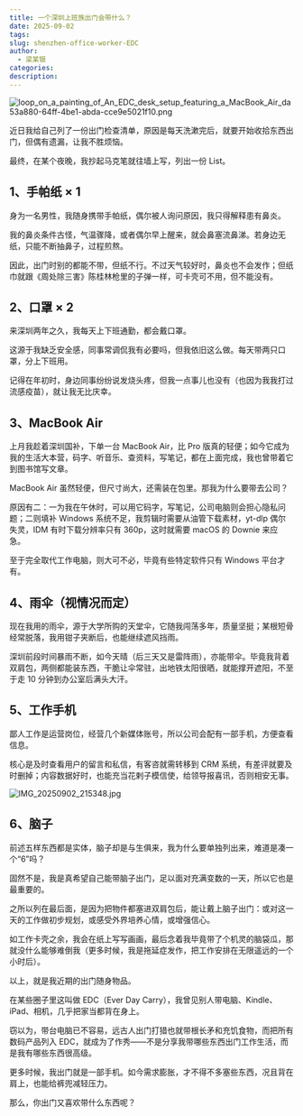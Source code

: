 ```yaml
---
title: 一个深圳上班族出门会带什么？
date: 2025-09-02
tags:
slug: shenzhen-office-worker-EDC
author:
  - 梁某银
categories:
description:
---
```

![loop_on_a_painting_of_An_EDC_desk_setup_featuring_a_MacBook_Air_da53a880-64ff-4be1-abda-cce9e5021f10.png](https://img.liangmouyin.com/2025/09/516a3a0ea21da4b429082743be66d3b4.png)

近日我给自己列了一份出门检查清单，原因是每天洗漱完后，就要开始收拾东西出门，但偶有遗漏，让我不胜烦恼。

最终，在某个夜晚，我抄起马克笔就往墙上写，列出一份 List。

## 1、手帕纸 × 1

身为一名男性，我随身携带手帕纸，偶尔被人询问原因，我只得解释患有鼻炎。

我的鼻炎条件古怪，气温骤降，或者偶尔早上醒来，就会鼻塞流鼻涕。若身边无纸，只能不断抽鼻子，过程煎熬。

因此，出门时别的都能不带，但纸不行。不过天气较好时，鼻炎也不会发作；但纸巾就跟《周处除三害》陈桂林枪里的子弹一样，可卡壳可不用，但不能没有。

## 2、口罩 × 2

来深圳两年之久，我每天上下班通勤，都会戴口罩。

这源于我缺乏安全感，同事常调侃我有必要吗，但我依旧这么做。每天带两只口罩，分上下班用。

记得在年初时，身边同事纷纷说发烧头疼，但我一点事儿也没有（也因为我我打过流感疫苗），就让我无比庆幸。

## 3、MacBook Air

上月我趁着深圳国补，下单一台 MacBook Air，比 Pro 版真的轻便；如今它成为我的生活大本营，码字、听音乐、查资料，写笔记，都在上面完成，我也曾带着它到图书馆写文章。

MacBook Air 虽然轻便，但尺寸尚大，还需装在包里。那我为什么要带去公司？

原因有二：一为我在午休时，可以用它码字，写笔记，公司电脑则会担心隐私问题；二则填补 Windows 系统不足，我剪辑时需要从油管下载素材，yt-dlp 偶尔失灵，IDM 有时下载分辨率只有 360p，这时就需要 macOS 的 Downie 来应急。

至于完全取代工作电脑，则大可不必，毕竟有些特定软件只有 Windows 平台才有。

## 4、雨伞（视情况而定）

现在我用的雨伞，源于大学所购的天堂伞，它随我闯荡多年，质量坚挺；某根短骨经常脱落，我用钳子夹断后，也能继续遮风挡雨。

深圳前段时间暴雨不断，如今天晴（后三天又是雷阵雨），亦能带伞。毕竟我背着双肩包，两侧都能装东西，干脆让伞常驻，出地铁太阳很晒，就能撑开遮阳，不至于走 10 分钟到办公室后满头大汗。

## 5、工作手机

鄙人工作是运营岗位，经营几个新媒体账号，所以公司会配有一部手机，方便查看信息。

核心是及时查看用户的留言和私信，有客咨就需转移到 CRM 系统，有差评就要及时删掉；内容数据好时，也能充当花剌子模信使，给领导报喜讯，否则相安无事。

![IMG_20250902_215348.jpg](https://img.liangmouyin.com/2025/09/8ebcfdcd81c9873d6c93ddf917b082e0.jpg)

## 6、脑子

前述五样东西都是实体，脑子却是与生俱来，我为什么要单独列出来，难道是凑一个“6”吗？

固然不是，我是真希望自己能带脑子出门，足以面对充满变数的一天，所以它也是最重要的。

之所以列在最后面，是因为把物件都塞进双肩包后，能让戴上脑子出门：或对这一天的工作做初步规划，或感受外界培养心情，或增强信心。

如工作卡壳之余，我会在纸上写写画画，最后念着我毕竟带了个机灵的脑袋瓜，那就没什么能够难倒我（更多时候，我是拖延症发作，把工作安排在无限遥远的一个小时后）。

以上，就是我近期的出门随身物品。

在某些圈子里这叫做 EDC（Ever Day Carry），我曾见别人带电脑、Kindle、iPad、相机，几乎把家当都背在身上。

窃以为，带台电脑已不容易，远古人出门打猎也就带根长矛和充饥食物，而把所有数码产品列入 EDC，就成为了作秀——不是分享我带哪些东西出门工作生活，而是我有哪些东西很高级。

更多时候，我出门就是一部手机。如今需求膨胀，才不得不多塞些东西，况且背在肩上，也能给裤兜减轻压力。

那么，你出门又喜欢带什么东西呢？